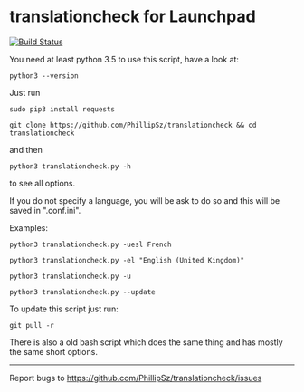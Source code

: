 translationcheck for Launchpad
==============================
[![Build Status](https://travis-ci.org/PhillipSz/translationcheck.png)](https://travis-ci.org/PhillipSz/translationcheck)

You need at least python 3.5 to use this script, have a look at:

	python3 --version

Just run

	sudo pip3 install requests

	git clone https://github.com/PhillipSz/translationcheck && cd translationcheck

and then

	python3 translationcheck.py -h

to see all options.

If you do not specify a language, you will be ask to do so and this will be saved in ".conf.ini".

Examples:

	python3 translationcheck.py -uesl French

	python3 translationcheck.py -el "English (United Kingdom)"

	python3 translationcheck.py -u

	python3 translationcheck.py --update

To update this script just run:

	git pull -r

There is also a old bash script which does the same thing and has mostly the same short options.

----------------------------------------------------------------------------------------------------------

Report bugs to https://github.com/PhillipSz/translationcheck/issues
